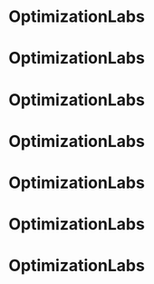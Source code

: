 # OptimizationLabs
# OptimizationLabs
# OptimizationLabs
# OptimizationLabs
# OptimizationLabs
# OptimizationLabs
# OptimizationLabs
